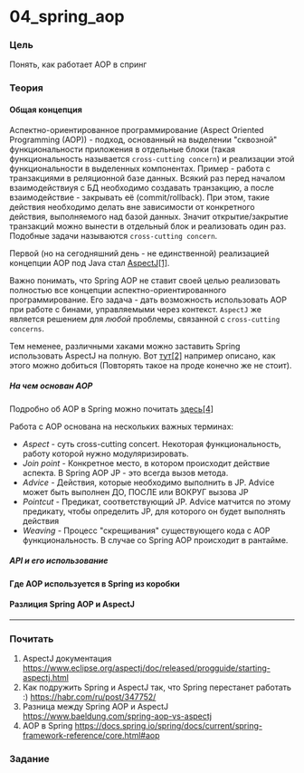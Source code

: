 # 04_spring_aop

### Цель

Понять, как работает AOP в спринг

### Теория


#### Общая концепция 
Аспектно-ориентированное программирование (Aspect Oriented Programming (AOP)) - подход, основанный на выделении 
"сквозной" функциональности приложения в отдельные блоки (такая функциональность называется ```cross-cutting concern```) 
и реализации этой функциональности в выделенных компонентах. Пример - работа с транзакциями в реляционной базе данных. 
Всякий раз перед началом взаимодействиуя с БД необходимо создавать транзакцию, а после взаимодействие - закрывать её 
(commit/rollback). При этом, такие действия необходимо делать вне зависимости от конкретного действия, выполняемого над 
базой данных. Значит открытие/закрытие транзакций можно вынести в отдельный блок и реализовать один раз. 
Подобные задачи называются ```cross-cutting concern```.

Первой (но на сегодняшний день - не единственной) реализацией концепции AOP под Java стал 
[AspectJ[1]](https://www.eclipse.org/aspectj/doc/released/progguide/starting-aspectj.html). 

Важно понимать, что Spring AOP не ставит своей целью реализовать полностью все концепции аспектно-ориентированного программирование. 
Его задача - дать возможность использовать AOP при работе с бинами, управляемыми через контекст. ```AspectJ``` же является 
решением для *любой* проблемы, связанной с ```cross-cutting concerns```.

Тем неменее, различными хаками можно заставить Spring использовать AspectJ на полную. 
Вот [тут[2]](https://habr.com/ru/post/347752/) например описано, как этого можно добиться (Повторять такое на проде конечно 
же не стоит).


##### На чем основан AOP

Подробно об AOP в Spring можно почитать [здесь[4]](https://docs.spring.io/spring/docs/current/spring-framework-reference/core.html#aop)

Работа с AOP основана на нескольких важных терминах:
- *Aspect* - суть cross-cutting concert. Некоторая функциональность, работу которой нужно модуляризировать.
- *Join point* - Конкретное место, в котором происходит действие аспекта. В Spring AOP JP - это всегда вызов метода.
- *Advice* - Действия, которые необходимо выполнить в JP. Advice может быть выполнен ДО, ПОСЛЕ или ВОКРУГ вызова JP
- *Pointcut* - Предикат, соответствующий JP. Advice матчится по этому предикату, чтобы определить JP, для которого он будет выполнять действия
- *Weaving* -  Процесс "скрещивания" существующего кода с AOP функциональность. В случае со Spring AOP происходит в рантайме.



##### API и его использование




#### Где AOP используется в Spring из коробки



#### Разлиция Spring AOP и AspectJ


---



### Почитать

1. AspectJ документация https://www.eclipse.org/aspectj/doc/released/progguide/starting-aspectj.html
2. Как подружить Spring и AspectJ так, что Spring перестанет работать :) https://habr.com/ru/post/347752/
3. Разница между Spring AOP и AspectJ https://www.baeldung.com/spring-aop-vs-aspectj
4. AOP в Spring https://docs.spring.io/spring/docs/current/spring-framework-reference/core.html#aop
    
### Задание

